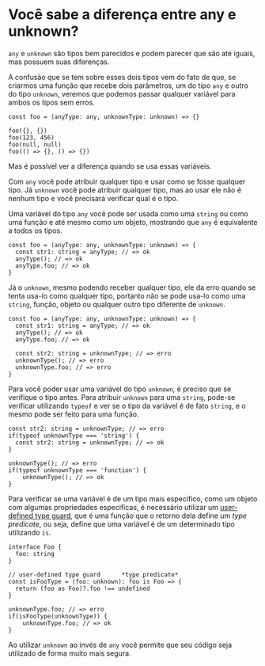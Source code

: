 # Você sabe a diferença entre any e unknown?

`any` e `unknown` são tipos bem parecidos e podem parecer que são até iguais, mas possuem suas diferenças.

A confusão que se tem sobre esses dois tipos vem do fato de que, se criarmos uma função que recebe dois parâmetros, um do tipo `any` e outro do tipo `unknown`, veremos que podemos passar qualquer variável para ambos os tipos sem erros.

```tsx
const foo = (anyType: any, unknownType: unknown) => {}

foo({}, {})
foo(123, 456)
foo(null, null)
foo(() => {}, () => {})
```

Mas é possível ver a diferença quando se usa essas variáveis.

Com `any`  você pode atribuir qualquer tipo e usar como se fosse qualquer tipo. Já `unknown` você pode atribuir qualquer tipo, mas ao usar ele não é nenhum tipo e você precisará verificar qual é o tipo.

Uma variável do tipo `any` você pode ser usada como uma `string` ou como uma função e até mesmo como um objeto, mostrando que `any` é equivalente a todos os tipos.

```tsx
const foo = (anyType: any, unknownType: unknown) => {
  const str1: string = anyType; // => ok
  anyType(); // => ok
  anyType.foo; // => ok
}
```

Já o `unknown`, mesmo podendo receber qualquer tipo, ele da erro quando se tenta usa-lo como qualquer tipo, portanto não se pode usa-lo como uma `string`, função, objeto ou qualquer outro tipo diferente de `unknown`. 

```tsx
const foo = (anyType: any, unknownType: unknown) => {
  const str1: string = anyType; // => ok
  anyType(); // => ok
  anyType.foo; // => ok

  const str2: string = unknownType; // => erro
  unknownType(); // => erro
  unknownType.foo; // => erro
}
```

Para você poder usar uma variável do tipo `unknown`, é preciso que se verifique o tipo antes. Para atribuir `unknown` para uma `string`, pode-se verificar utilizando `typeof` e ver se o tipo da variável é de fato `string`, e o mesmo pode ser feito para uma função.

```tsx
const str2: string = unknownType; // => erro
if(typeof unknownType === 'string') {
  const str2: string = unknownType; // => ok
}

unknownType(); // => erro
if(typeof unknownType === 'function') {
	unknownType(); // => ok
}
```

Para verificar se uma variável é de um tipo mais especifico, como um objeto com algumas propriedades especificas, é necessário utilizar um [user-defined type guard](https://www.typescriptlang.org/docs/handbook/2/narrowing.html#using-type-predicates), que é uma função que o retorno dela define um *type predicate*, ou seja, define que uma variável é de um determinado tipo utilizando `is`.

```tsx
interface Foo {
  foo: string
}

// user-defined type guard      *type predicate*
const isFooType = (foo: unknown): foo is Foo => {
  return (foo as Foo)?.foo !== undefined
}

unknownType.foo; // => erro
if(isFooType(unknownType)) {
	unknownType.foo; // => ok
}
```

Ao utilizar `unknown` ao invés de `any` você permite que seu código seja utilizado de forma muito mais segura.
